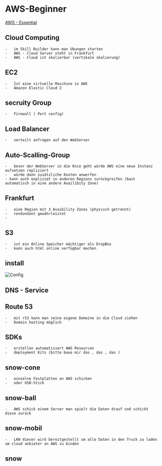 # AWS-Beginner

[AWS - Essential](https://explore.skillbuilder.aws/learn/course/internal/view/elearning/1564/aws-cloud-practitioner-essentials-german-na)


## Cloud Computing

    -   im Skill Builder kann man Übungen starten
    -   AWS - Cloud Server steht in Frankfurt
    -   AWS - Cloud ist skalierbar (vertikale skalierung)


## EC2

    -   Ist eine virtuelle Maschine in AWS
    -   Amazon Elastic Cloud 2 

## secruity Group

    -   Firewall ( Port config)


## Load Balancer

    -   verteilt anfragen auf den WebServer


## Auto-Scalling-Group
    -   bevor der WebServer in die Knie geht würde AWS eine neue Instanz aufsetzen repliziert 
    -   würde dann zusätzliche Kosten anwerfen
    - kann auch expliziet in anderen Regions zurückgreifen (baut automatisch in eine andere Availibity Zone)

## Frankfurt

    -   eine Region mit 3 Avaibility Zones (physisch getrennt)
    -   rendundant gewährleistet
    -   

## S3

    -   ist ein Online Speicher mächtiger als DropBox
    -   kann auch html online verfügbar machen

## install

![Config](./screens/KW20/AWS%20I-invert.png)


## DNS - Service 

## Route 53

    -   mit r53 kann man seine eigene Domaine in die Cloud ziehen
    -   Domain hosting möglich

## SDKs

    -   erstellen automatisiert AWS Resourcen
    -   deployment Kits (bitte baue mir das , das , das )


## snow-cone
    -   einzelne Festplatten an AWS schicken
    -   oder USB-Stick

## snow-ball
    -   AWS schick einem Server man spielt die Daten drauf und schickt diese zurück

## snow-mobil
    -   LKW dieser wird bereitgestellt um alle Daten in den Truck zu laden um cloud anbieter an AWS zu binden

## snow

